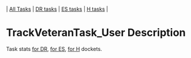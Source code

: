 | [All Tasks](../alltasks.md) | [DR tasks](../docs-DR/tasklist.md) | [ES tasks](../docs-ES/tasklist.md) | [H tasks](../docs-H/tasklist.md) |
# TrackVeteranTask_User Description

Task stats [for DR](../docs-DR/TrackVeteranTask_User.md), [for ES](../docs-ES/TrackVeteranTask_User.md), [for H](../docs-H/TrackVeteranTask_User.md) dockets.

